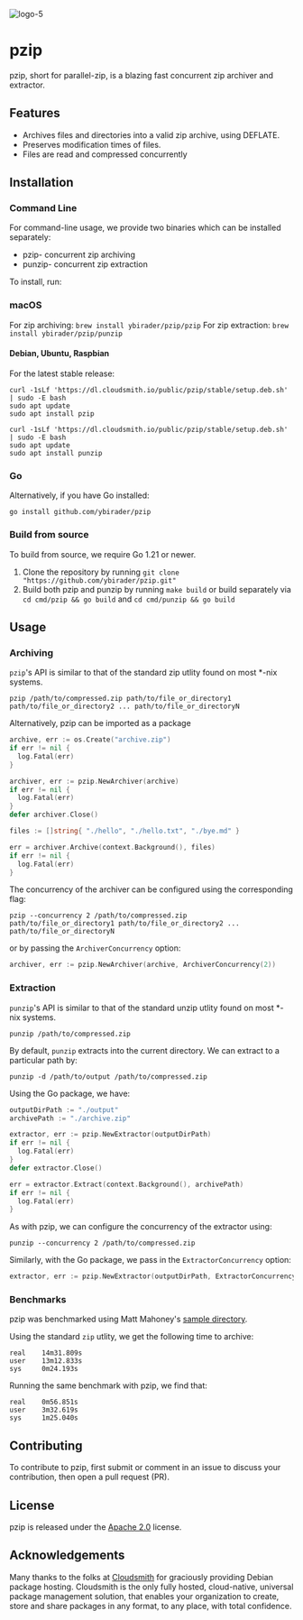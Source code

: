 ![logo-5](https://github.com/ybirader/pzip/assets/68111562/0b3cee2c-1af0-4753-b088-8a488f8ff642)

# pzip
pzip, short for parallel-zip, is a blazing fast concurrent zip archiver and extractor.

## Features

- Archives files and directories into a valid zip archive, using DEFLATE.
- Preserves modification times of files.
- Files are read and compressed concurrently

## Installation

### Command Line

For command-line usage, we provide two binaries which can be installed separately:
- pzip- concurrent zip archiving
- punzip- concurrent zip extraction

To install, run:

### macOS

For zip archiving: `brew install ybirader/pzip/pzip`
For zip extraction: `brew install ybirader/pzip/punzip`

#### Debian, Ubuntu, Raspbian

For the latest stable release:

```
curl -1sLf 'https://dl.cloudsmith.io/public/pzip/stable/setup.deb.sh' | sudo -E bash
sudo apt update
sudo apt install pzip
```

```
curl -1sLf 'https://dl.cloudsmith.io/public/pzip/stable/setup.deb.sh' | sudo -E bash
sudo apt update
sudo apt install punzip
```

### Go

Alternatively, if you have Go installed:
```
go install github.com/ybirader/pzip
```

### Build from source

To build from source, we require Go 1.21 or newer.

1. Clone the repository by running `git clone "https://github.com/ybirader/pzip.git"`
2. Build both pzip and punzip by running `make build` or build separately via `cd cmd/pzip && go build` and `cd cmd/punzip && go build`

## Usage

### Archiving

`pzip`'s API is similar to that of the standard zip utlity found on most *-nix systems.

```
pzip /path/to/compressed.zip path/to/file_or_directory1 path/to/file_or_directory2 ... path/to/file_or_directoryN
```

Alternatively, pzip can be imported as a package

```go
archive, err := os.Create("archive.zip")
if err != nil {
  log.Fatal(err)
}

archiver, err := pzip.NewArchiver(archive)
if err != nil {
  log.Fatal(err)
}
defer archiver.Close()

files := []string{ "./hello", "./hello.txt", "./bye.md" }

err = archiver.Archive(context.Background(), files)
if err != nil {
  log.Fatal(err)
}
```

The concurrency of the archiver can be configured using the corresponding flag:
```
pzip --concurrency 2 /path/to/compressed.zip path/to/file_or_directory1 path/to/file_or_directory2 ... path/to/file_or_directoryN

```
or by passing the `ArchiverConcurrency` option:
```go
archiver, err := pzip.NewArchiver(archive, ArchiverConcurrency(2))
```

### Extraction

`punzip`'s API is similar to that of the standard unzip utlity found on most *-nix systems.

```
punzip /path/to/compressed.zip
```

By default, `punzip` extracts into the current directory. We can extract to a particular path by:
```
punzip -d /path/to/output /path/to/compressed.zip
```

Using the Go package, we have:
```go
outputDirPath := "./output"
archivePath := "./archive.zip"

extractor, err := pzip.NewExtractor(outputDirPath)
if err != nil {
  log.Fatal(err)
}
defer extractor.Close()

err = extractor.Extract(context.Background(), archivePath)
if err != nil {
  log.Fatal(err)
}
```

As with pzip, we can configure the concurrency of the extractor using:

```
punzip --concurrency 2 /path/to/compressed.zip
```

Similarly, with the Go package, we pass in the `ExtractorConcurrency` option:
```go
extractor, err := pzip.NewExtractor(outputDirPath, ExtractorConcurrency(2))
```


### Benchmarks

pzip was benchmarked using Matt Mahoney's [sample directory](https://mattmahoney.net/dc/10gb.html).

Using the standard `zip` utlity, we get the following time to archive:
```
real    14m31.809s
user    13m12.833s
sys     0m24.193s
```

Running the same benchmark with pzip, we find that:

```
real    0m56.851s
user    3m32.619s
sys     1m25.040s
```

## Contributing

To contribute to pzip, first submit or comment in an issue to discuss your contribution, then open a pull request (PR).

## License

pzip is released under the [Apache 2.0](https://www.apache.org/licenses/LICENSE-2.0) license.

## Acknowledgements

Many thanks to the folks at [Cloudsmith](https://cloudsmith.com) for graciously providing Debian package hosting. Cloudsmith is the only fully hosted, cloud-native, universal package management solution, that enables your organization to create, store and share packages in any format, to any place, with total confidence.

